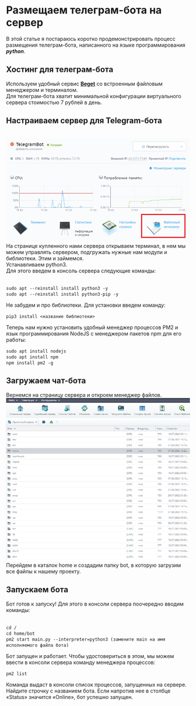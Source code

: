 ﻿
<h1>Размещаем телеграм-бота  на сервер</h1>
В этой статье я постараюсь коротко продемонстрировать процесс размещения телеграм-бота, написанного на языке программирования <b><i>python</i></b>.

<h2>Хостинг для телеграм-бота</h2>
Используем удобный сервис <b><a href="https://cp.beget.com">Beget</a></b> со встроенным файловым менеджером и терминалом.
<br>Для телеграм-бота хватит минимальной конфигурации виртуального сервера стоимостью 7 рублей в день.

<h2>Настраиваем сервер для Telegram-бота</h2>
<br><img src="ServerPage1.png">
На странице купленного нами сервера открываем терминал, в нем мы можем управлять сервером, подгружать нужные нам модули и библиотеки. Этим и займемся.
<br>Устанавливаем python3.<br>
Для этого введем в консоль сервера следующие команды:<br><br>

    sudo apt --reinstall install python3 -y  
    sudo apt --reinstall install python3-pip -y


Не забудем и про библиотеки. Для установки введем команду:

    pip3 install <название библиотеки>

Теперь нам нужно установить удобный менеджер процессов PM2 и язык программирования NodeJS с менеджером пакетов npm для его работы:

    sudo apt install nodejs
    sudo apt install npm
    npm install pm2 -g


<h2>Загружаем чат-бота</h2>
Вернемся на страницу сервера и откроем менеджер файлов. 
<br><img src="FileManager.png"><br>
Перейдем в каталок home и создадим папку bot, в которую загрузим все файлы к нашему проекту.


<h2>Запускаем бота</h2>
Бот готов к запуску! Для этого в консоли сервера поочередно вводим команды:<br><br>

    cd /
    cd home/bot
    pm2 start main.py --interpreter=python3 (замените main на имя исполняемого файла бота)

Бот запущен и работает. Чтобы удостовериться в этом, мы можем ввести в консоли сервера команду менеджера процессов:

    pm2 list

Команда выдаст в консоли список процессов, запущенных на сервере. Найдите строчку с названием бота. Если напротив нее в столбце «Status» значится «Online», бот успешно запущен.

